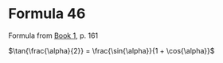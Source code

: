 # Formula 46

Formula from [Book 1](../../Buch1.md), p. 161

$\tan{\frac{\alpha}{2}} = \frac{\sin{\alpha}}{1 + \cos{\alpha}}$
